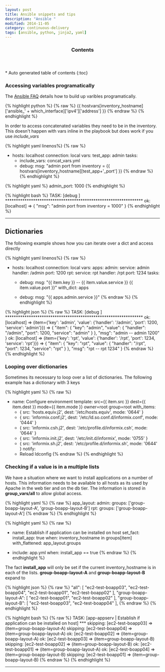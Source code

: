 ```yaml
---
layout: post
title: Ansible snippets and tips
description: "Ansible "
modified: 2014-11-05
category: continuous-delivery
tags: [ansible, python, jinja2, yaml]
---
```


<section id="table-of-contents" class="toc">
  <header>
    <h3>Contents</h3>
  </header>
<div id="drawer" markdown="1">
*  Auto generated table of contents
{:toc}
</div>
</section><!-- /#table-of-contents -->

### Accessing variables programatically

The [Ansible FAQ]( http://docs.ansible.com/faq.html) details how to build up varibles
programatically.

{% highlight python %}
{% raw %}
{{ hostvars[inventory_hostname]['ansible_' + which_interface]['ipv4']['address'] }}
{% endraw %}
{% endhighlight %}

In order to access concatenated variables they need to be in the inventory. This doesn't happen with
vars inline in the playbook but does work if you use *include_vars*

{% highlight yaml linenos%}
{% raw %}
- hosts: localhost
  connection: local
  vars:
    test_app: admin
  tasks:
    - include_vars: concat_vars.yml
    - debug:
        msg: "admin port from inventory = {{ hostvars[inventory_hostname][test_app+'_port'] }}
{% endraw %}
{% endhighlight %}


{% highlight yaml %}
admin_port: 1000
{% endhighlight %}

{% highlight bash %}
TASK: [debug ] ****************************************************************
ok: [localhost] => {
    "msg": "admin port from inventory = 1000"
}
{% endhighlight %}

---

## Dictionaries

The following example shows how you can iterate over a dict and access directly

{% highlight yaml linenos%}
{% raw %}
- hosts: localhost
  connection: local
  vars:
    apps:
      admin:
        service: admin
        handler: /admin
        port: 1200
      rpt:
        service: rpt
        handler: /rpt
        port: 1234
  tasks:
    - debug:
        msg: "{{ item.key }} -- {{ item.value.service }} {{ item.value.port }}"
      with_dict: apps

    - debug:
        msg: "{{ apps.admin.service }}"
{% endraw %}
{% endhighlight %}

{% highlight json %}
{% raw %}
TASK: [debug ] ****************************************************************
ok: [localhost] => (item={'key': 'admin', 'value': {'handler': '/admin', 'port': 1200, 'service': 'admin'}}) => {
    "item": {
        "key": "admin",
        "value": {
            "handler": "/admin",
            "port": 1200,
            "service": "admin"
        }
    },
    "msg": "admin -- admin 1200"
}
ok: [localhost] => (item={'key': 'rpt', 'value': {'handler': '/rpt', 'port': 1234, 'service': 'rpt'}}) => {
    "item": {
        "key": "rpt",
        "value": {
            "handler": "/rpt",
            "port": 1234,
            "service": "rpt"
        }
    },
    "msg": "rpt -- rpt 1234"
}
{% endraw %}
{% endhighlight %}

### Looping over dictionaries

Sometimes its necessary to loop over a list of dictionaries. The following example has a dictionary with 3 keys

{% highlight yaml %}
{% raw %}
- name: Configure environment
  template: src={{ item.src }} dest={{ item.dest }} mode={{ item.mode }} owner=root group=root
  with_items:
    - { src: 'hosts.equiv.j2',   dest: '/etc/hosts.equiv',                mode: '0644' }
    - { src: 'informix.conf.j2', dest: '/etc/ld.so.conf.d/informix.conf', mode: '0444' }
    - { src: 'informix.csh.j2',  dest: '/etc/profile.d/informix.csh',     mode: '0644' }
    - { src: 'informix.init.j2', dest: '/etc/init.d/informix',            mode: '0755' }
    - { src: 'informix.sh.j2',   dest: '/etc/profile.d/informix.sh',      mode: '0644' }
  notify:
    - Reload ldconfig
{% endraw %}
{% endhighlight %}

### Checking if a value is in a multiple lists

We have a situation where we want to install applications on a number of hosts. This information needs to be available
to all hosts as its used by Apache in the web tier and on the db tier. The information is stored in **group_vars/all** to allow
global access.

{% highlight yaml %}
{% raw %}
app_layout:
  admin:
    groups: ['group-boapp-layout-A', 'group-boapp-layout-B']
  rpt:
    groups: ['group-boapp-layout-A']
{% endraw %}
{% endhighlight %}

{% highlight yaml %}
{% raw %}
- name: Establish if application can be installed on host
  set_fact:
    install_app: true
  when: inventory_hostname in groups[item]
  with_flattened: app_layout.groups

- include: app.yml
  when: install_app == true
{% endraw %}
{% endhighlight %}

The fact **install_app** will only be set if the current inventory_hostname is in each of the lists. **group-boapp-layout-A** and **group-boapp-layout-B** expand to

{% highlight json %}
{% raw %}
"all": [
      "ec2-test-boapp03",
      "ec2-test-boapp04",
      "ec2-test-boapp01",
      "ec2-test-boapp02"
  ],
  "group-boapp-layout-A": [
      "ec2-test-boapp01",
      "ec2-test-boapp02"
  ],
  "group-boapp-layout-B": [
      "ec2-test-boapp03",
      "ec2-test-boapp04"
  ],
{% endraw %}
{% endhighlight %}

{% highlight bash %}
{% raw %}
TASK: [app-appserv | Establish if application can be installed on host] ***
skipping: [ec2-test-boapp03] => (item=group-boapp-layout-A)
skipping: [ec2-test-boapp04] => (item=group-boapp-layout-A)
ok: [ec2-test-boapp02] => (item=group-boapp-layout-A)
ok: [ec2-test-boapp03] => (item=group-boapp-layout-B)
skipping: [ec2-test-boapp02] => (item=group-boapp-layout-B)
ok: [ec2-test-boapp01] => (item=group-boapp-layout-A)
ok: [ec2-test-boapp04] => (item=group-boapp-layout-B)
skipping: [ec2-test-boapp01] => (item=group-boapp-layout-B)
{% endraw %}
{% endhighlight %}

---